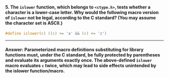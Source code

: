 #### 5. The `islower` function, which belongs to `<ctype.h>`, tests whether a character is a lower-case letter. Why would the following macro version of `islower` not be legal, according to the C standard? (You may assume the character set is ASCII.)

```c
#define islower(c) ((c) >= 'a' && (c) <= 'z')
```

---

#### Answer: Parameterized macro definitions substituting for library functions must, under the C standard, be fully protected by parentheses and evaluate its arguments exactly once. The above-defined `islower` macro evaluates `c` twice, which may lead to side effects unintended by the islower function/macro.
